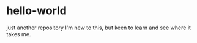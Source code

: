 # hello-world
just another repository
I'm new to this, but keen to learn and see where it takes me.
